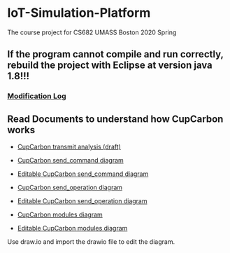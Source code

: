 # IoT-Simulation-Platform
The course project for CS682 UMASS Boston 2020 Spring

## If the program cannot compile and run correctly, rebuild the project with Eclipse at version java 1.8!!!
### [Modification Log](modification_log.md)
## Read Documents to understand how CupCarbon works
* [CupCarbon transmit analysis (draft)](data_transmit.md)


* [CupCarbon send_command diagram](send_command.pdf)


* [Editable CupCarbon send_command diagram](send_command.drawio)


* [CupCarbon send_operation diagram](send_operation.pdf)


* [Editable CupCarbon send_operation diagram](send_operation.drawio)


* [CupCarbon modules diagram](modules.pdf)


* [Editable CupCarbon modules diagram](modules.drawio)





Use draw.io and import the drawio file to edit the diagram.

